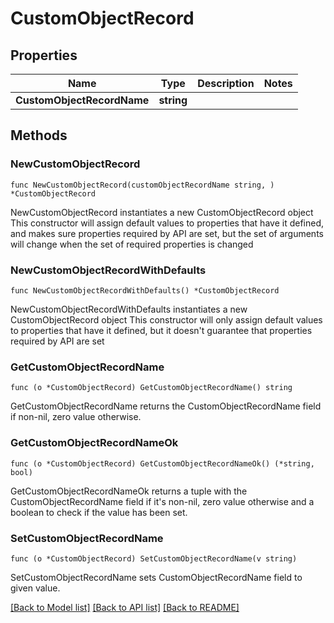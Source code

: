 # CustomObjectRecord

## Properties

Name | Type | Description | Notes
------------ | ------------- | ------------- | -------------
**CustomObjectRecordName** | **string** |  | 

## Methods

### NewCustomObjectRecord

`func NewCustomObjectRecord(customObjectRecordName string, ) *CustomObjectRecord`

NewCustomObjectRecord instantiates a new CustomObjectRecord object
This constructor will assign default values to properties that have it defined,
and makes sure properties required by API are set, but the set of arguments
will change when the set of required properties is changed

### NewCustomObjectRecordWithDefaults

`func NewCustomObjectRecordWithDefaults() *CustomObjectRecord`

NewCustomObjectRecordWithDefaults instantiates a new CustomObjectRecord object
This constructor will only assign default values to properties that have it defined,
but it doesn't guarantee that properties required by API are set

### GetCustomObjectRecordName

`func (o *CustomObjectRecord) GetCustomObjectRecordName() string`

GetCustomObjectRecordName returns the CustomObjectRecordName field if non-nil, zero value otherwise.

### GetCustomObjectRecordNameOk

`func (o *CustomObjectRecord) GetCustomObjectRecordNameOk() (*string, bool)`

GetCustomObjectRecordNameOk returns a tuple with the CustomObjectRecordName field if it's non-nil, zero value otherwise
and a boolean to check if the value has been set.

### SetCustomObjectRecordName

`func (o *CustomObjectRecord) SetCustomObjectRecordName(v string)`

SetCustomObjectRecordName sets CustomObjectRecordName field to given value.



[[Back to Model list]](../README.md#documentation-for-models) [[Back to API list]](../README.md#documentation-for-api-endpoints) [[Back to README]](../README.md)


